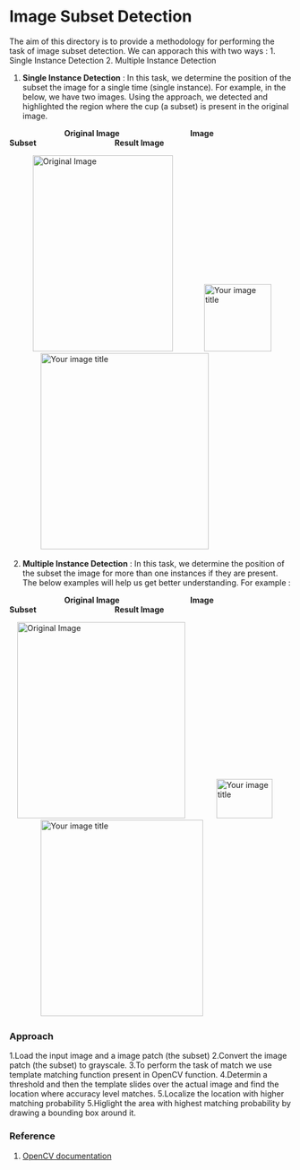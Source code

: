# Image Subset Detection

The aim of this directory is to provide a methodology for performing the task of image subset detection. We can apporach this with two ways :  1. Single Instance Detection 2. Multiple Instance Detection

1. **Single Instance Detection** : In this task, we determine the position of the subset the image for a single time (single instance). For example, in the below, we have two images. Using the approach, we detected and highlighted the region where the cup (a subset) is present in the original image. 

&emsp;&emsp;&emsp;&emsp;&emsp;&emsp;&emsp;**Original Image**&emsp;&emsp;&emsp;&emsp;&emsp;&emsp;&emsp;&emsp;&emsp;**Image Subset**&emsp;&emsp;&emsp;&emsp;&emsp;&emsp;&emsp;&emsp;&emsp;&emsp;**Result Image**

&emsp;&emsp;&emsp;<img src="https://github.com/purva98/DeepPixel/blob/img_subset/deeppixel/imgSubsetDetection/images/input/cups.jpg" title="Original Image" width="250" height="350"/>&emsp;&emsp;&emsp;&emsp;<img src="https://github.com/purva98/DeepPixel/blob/img_subset/deeppixel/imgSubsetDetection/images/input/subset_cup.jpg" alt="Your image title" width="120" height="120"/>&emsp;&emsp;&emsp;&emsp;<img src="https://github.com/purva98/DeepPixel/blob/img_subset/deeppixel/imgSubsetDetection/images/output/cups_output.png" alt="Your image title" width="300" height="350"/> 




2. **Multiple Instance Detection** : In this task, we determine the position of the subset the image for more than one instances if they are present. The below examples will help us get better understanding. For example  :

&emsp;&emsp;&emsp;&emsp;&emsp;&emsp;&emsp;**Original Image**&emsp;&emsp;&emsp;&emsp;&emsp;&emsp;&emsp;&emsp;&emsp;**Image Subset**&emsp;&emsp;&emsp;&emsp;&emsp;&emsp;&emsp;&emsp;&emsp;&emsp;**Result Image**

&emsp;<img src="https://github.com/purva98/DeepPixel/blob/img_subset/deeppixel/imgSubsetDetection/images/input/cars.jpg" title="Original Image" width="300" height="350"/>&emsp;&emsp;&emsp;&emsp;<img src="https://github.com/purva98/DeepPixel/blob/img_subset/deeppixel/imgSubsetDetection/images/input/subset_car.jpg" alt="Your image title" width="100" height="70"/>&emsp;&emsp;&emsp;&emsp;<img src="https://github.com/purva98/DeepPixel/blob/img_subset/deeppixel/imgSubsetDetection/images/output/car_output.png" alt="Your image title" width="290" height="350"/> 
 
 
### Approach

1.Load the input image and a image patch (the subset)
2.Convert the image patch (the subset) to grayscale.
3.To perform the task of match we use template matching function present in OpenCV function. 
4.Determin a threshold and then the template slides over the actual image and find the location where accuracy level matches.
5.Localize the location with higher matching probability
5.Higlight the area with highest matching probability by drawing a bounding box around it. 
 

### Reference 

1. [OpenCV documentation](https://docs.opencv.org/2.4/doc/tutorials/imgproc/histograms/template_matching/template_matching.html)

